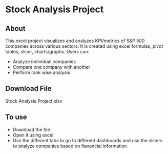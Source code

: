 # Stock Analysis Project

## About
This excel project visualizes and analyzes KPI/metrics of S&P 500 companies across various sectors. It is created using excel formulas, pivot tables, slicer, charts/graphs. Users can:
- Analyze individual companies
- Compare one company with another
- Perform rank wise analysis

## Download File
Stock Analysis Project.xlsx
## To use
- Download the file
- Open it using excel
- Use the different tabs to go to different dashboards and use the slicers to analyze companies based on fianancial information

